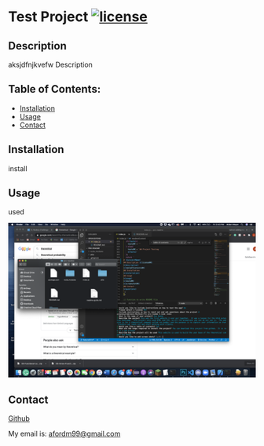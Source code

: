 
# Test Project [![license](https://img.shields.io/badge/license-BDS2-Clause-red.svg)](https://en.wikipedia.org/wiki/BDS2-Clause_License)
## Description
aksjdfnjkvefw
Description
## Table of Contents:
* [Installation](#Installation) 
* [Usage](#usage) 
* [Contact](#contact)
    
## Installation
install
## Usage
used

![](./test.png)
## Contact
[Github](https://github.com/XXLZopes)

My email is: afordm99@gmail.com
